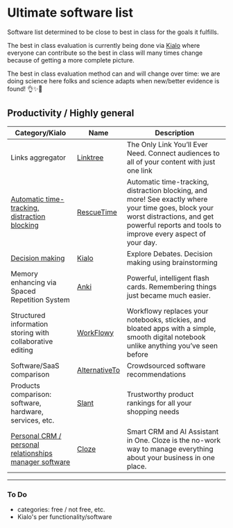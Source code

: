 # Ultimate software list

Software list determined to be close to best in class for the goals it fulfills.

The best in class evaluation is currently being done via [Kialo](https://www.kialo.com/) where everyone can contribute so the best in class will many times change because of getting a more complete picture.

The best in class evaluation method can and will change over time: we are doing science here folks and science adapts when new/better evidence is found! 👌✨🧪

## Productivity / Highly general 

|Category/Kialo|Name|Description|
|-|-|-|
|Links aggregator|[Linktree](https://linktr.ee/)|The Only Link You’ll Ever Need. Connect audiences to all of your content with just one link|
|[Automatic time-tracking, distraction blocking](https://www.kialo.com/activity-logging-software-comparison-48640)|[RescueTime](https://www.rescuetime.com/)|Automatic time-tracking, distraction blocking, and more! See exactly where your time goes, block your worst distractions, and get powerful reports and tools to improve every aspect of your day.|
|[Decision making](https://www.kialo.com/decision-making-software-49017)|[Kialo](https://www.kialo.com/)|Explore Debates. Decision making using brainstorming|
|Memory enhancing via Spaced Repetition System|[Anki](https://apps.ankiweb.net/)|Powerful, intelligent flash cards. Remembering things just became much easier.|
|Structured information storing with collaborative editing|[WorkFlowy](https://workflowy.com/)|Workflowy replaces your notebooks, stickies, and bloated apps with a simple, smooth digital notebook unlike anything you’ve seen before|
|Software/SaaS comparison|[AlternativeTo](https://alternativeto.net/)|Crowdsourced software recommendations|
|Products comparison: software, hardware, services, etc.|[Slant](https://www.slant.co/)|Trustworthy product rankings for all your shopping needs|
|[Personal CRM / personal relationships manager software](https://www.kialo.com/personal-crm--personal-relationships-manager-software-49198)|[Cloze](https://www.cloze.com/app)|Smart CRM and AI Assistant in One. Cloze is the no-work way to manage everything about your business in one place.|

---

### To Do

* categories: free / not free, etc.
* Kialo's per functionality/software